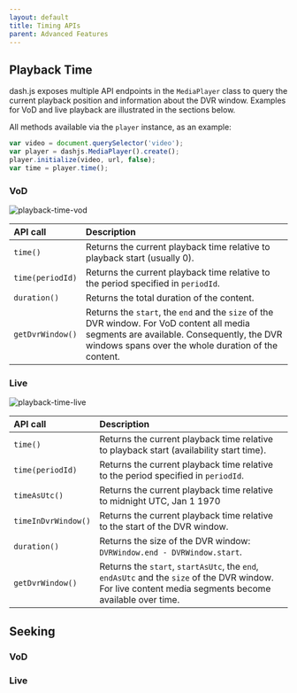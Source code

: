 ```yaml
---
layout: default
title: Timing APIs
parent: Advanced Features
---
```


## Playback Time

dash.js exposes multiple API endpoints in the `MediaPlayer` class to query the current playback position and information
about the DVR window. Examples for VoD and live playback are illustrated in the sections below.

All methods available via the `player` instance, as an example:

````js
var video = document.querySelector('video');
var player = dashjs.MediaPlayer().create();
player.initialize(video, url, false);
var time = player.time();
````

### VoD

![playback-time-vod]({{site.baseurl}}/assets/images/time-api-vod.jpg)

| API call         | Description                                                                                                                                                                                    |
|:-----------------|:-----------------------------------------------------------------------------------------------------------------------------------------------------------------------------------------------| 
| `time()`         | Returns the current playback time relative to playback start (usually 0).                                                                                                                      | 
| `time(periodId)` | Returns the current playback time relative to the period specified in `periodId`.                                                                                                              | 
| `duration()`     | Returns the total duration of the content.                                                                                                                                                     | 
| `getDvrWindow()` | Returns the `start`, the `end` and the `size` of the DVR window. For VoD content all media segments are available. Consequently, the DVR windows spans over the whole duration of the content. | 

### Live

![playback-time-live]({{site.baseurl}}/assets/images/time-api-live.jpg)

| API call            | Description                                                                                                                                            |
|:--------------------|:-------------------------------------------------------------------------------------------------------------------------------------------------------| 
| `time()`            | Returns the current playback time relative to playback start (availability start time).                                                                | 
| `time(periodId)`    | Returns the current playback time relative to the period specified in `periodId`.                                                                      | 
| `timeAsUtc()`       | Returns the current playback time relative to midnight UTC, Jan 1 1970                                                                                 | 
| `timeInDvrWindow()` | Returns the current playback time relative to the start of the DVR window.                                                                             | 
| `duration()`        | Returns the size of the DVR window: `DVRWindow.end - DVRWindow.start`.                                                                                 | 
| `getDvrWindow()`    | Returns the `start`, `startAsUtc`, the `end`, `endAsUtc` and the `size` of the DVR window. For live content media segments become available over time. | 

## Seeking

### VoD

### Live

